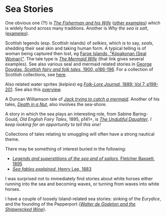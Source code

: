 # Sea Stories

One obvious one (?!) is [*The Fisherman and his Wife*](https://www.worldoftales.com/European_folktales/German_folktale_9.html#gsc.tab=0) ([other examples](https://sites.pitt.edu/~dash/type0555.html)) which is widely found across many traditions. Another is *Why the sea is salt*, ([examples](https://sites.pitt.edu/~dash/type0565.html)).

Scottish legends (esp. Scottish islands) of *selkies*, which is to say, *seals*, shedding their seal skin and taking human form. A typical telling is of woman being captured then lost, eg [Faroe Islands, "Kópakonan (Seal Woman)"](https://old.visitfaroeislands.com/en/be-inspired/in-depth-articles/legend-of-kopakonan-(seal-woman)/). The tale type is [*The Mermaid Wife*](https://sites.pitt.edu/~dash/type4080.html) (that link gives several examples). See also various seal and mermaid related stories in [George Douglas, *Scottish fairy and folk tales*, 1900, p186-196](https://archive.org/details/scottishfairyfol00doug/page/186/mode/2up?q=seal). For a collection of Scottish collections, see [here](https://sites.pitt.edu/~dash/scotland.html).

Also related water sprites (*kelpies*) eg [*Folk-Lore Journal*, 1889: Vol 7, p199-201](https://archive.org/details/sim_folk-lore-journal_1889_7/page/198/mode/2up?q=kelpie). See also this [overview](https://www.ancient-origins.net/myths-legends/riding-seas-kelpies-and-other-fascinating-water-horses-myth-and-legend-006170).

A Duncan Williamson tale of [*Jack trying to catch a mermaid*](https://www.tobarandualchais.co.uk/track/32158?l=en). Another of his tales, [*Death in a Nut*](https://www.tobarandualchais.co.uk/track/36459?l=en), also involves the sea-shore.

A story in which the sea plays an interesting role, from Sabine Baring-Gould, *Old English Fairy Tales*, 1895, p141+, is [*The Undutiful Daughter*](https://archive.org/details/oldenglishfairyt00bari/page/140/mode/2up). *I keep looking for an opportunity to tell this one!*

Collections of tales relating to smuggling will often have a strong nautical theme.

There may be something of interest buried in the following:

- [*Legends and superstitions of the sea and of sailors*, Fletcher Bassett, 1895](https://archive.org/details/legendssuperstit00bass)
- [*Sea fables explained*, Henry Lee, 1883](https://archive.org/details/seafablesexplain00leeh_0/)

I was surprised not to immediately find stories about white horses either running into the sea and becoming waves, or turning from waves into white horses.

I have a couple of loosely Island-related sea stories: sinking of the *Eurydice*, and the founding of the Pepperport ([*Walter de Godeton and the Shipwrecked Wine*](https://github.com/psychemedia/stuff-and-nonsense/blob/master/03_Storytelling/walter_de_godeton_and_the_shipwrecked_wine.md)).